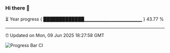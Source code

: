 ### Hi there 👋

⏳ Year progress { █████████████▁▁▁▁▁▁▁▁▁▁▁▁▁▁▁▁▁ } 43.77 %

---

⏰ Updated on Mon, 09 Jun 2025 18:27:58 GMT

![Progress Bar CI](https://github.com/liununu/liununu/workflows/Progress%20Bar%20CI/badge.svg)
